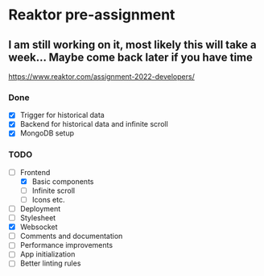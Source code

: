 # Reaktor pre-assignment

## **I am still working on it, most likely this will take a week... Maybe come back later if you have time**

<https://www.reaktor.com/assignment-2022-developers/>

### Done

- [x] Trigger for historical data
- [x] Backend for historical data and infinite scroll
- [x] MongoDB setup

### TODO

- [ ] Frontend
  - [x] Basic components
  - [ ] Infinite scroll
  - [ ] Icons etc.
- [ ] Deployment
- [ ] Stylesheet
- [x] Websocket
- [ ] Comments and documentation
- [ ] Performance improvements
- [ ] App initialization
- [ ] Better linting rules
